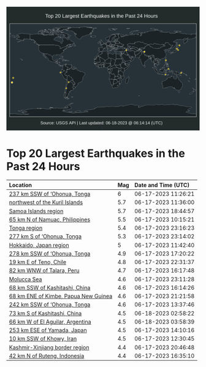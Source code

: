 ![Map](./map.png)

# Top 20 Largest Earthquakes in the Past 24 Hours

| Location | Mag | Date and Time (UTC) |
|:---|:---|:---|
| [237 km SSW of ‘Ohonua, Tonga](https://earthquake.usgs.gov/earthquakes/eventpage/us7000k96l) | 6 | 06-17-2023 11:26:21 |
| [northwest of the Kuril Islands](https://earthquake.usgs.gov/earthquakes/eventpage/us7000k96n) | 5.7 | 06-17-2023 11:36:00 |
| [Samoa Islands region](https://earthquake.usgs.gov/earthquakes/eventpage/us7000k98q) | 5.7 | 06-17-2023 18:44:57 |
| [65 km N of Namuac, Philippines](https://earthquake.usgs.gov/earthquakes/eventpage/us7000k96f) | 5.5 | 06-17-2023 10:15:21 |
| [Tonga region](https://earthquake.usgs.gov/earthquakes/eventpage/us7000k99n) | 5.4 | 06-17-2023 23:16:23 |
| [277 km S of ‘Ohonua, Tonga](https://earthquake.usgs.gov/earthquakes/eventpage/us7000k99p) | 5.3 | 06-17-2023 23:14:02 |
| [Hokkaido, Japan region](https://earthquake.usgs.gov/earthquakes/eventpage/us7000k96r) | 5 | 06-17-2023 11:42:40 |
| [278 km SSW of ‘Ohonua, Tonga](https://earthquake.usgs.gov/earthquakes/eventpage/us7000k98h) | 4.9 | 06-17-2023 17:20:22 |
| [19 km E of Teno, Chile](https://earthquake.usgs.gov/earthquakes/eventpage/us7000k99e) | 4.8 | 06-17-2023 22:31:37 |
| [82 km WNW of Talara, Peru](https://earthquake.usgs.gov/earthquakes/eventpage/us7000k984) | 4.7 | 06-17-2023 16:17:48 |
| [Molucca Sea](https://earthquake.usgs.gov/earthquakes/eventpage/us7000k99m) | 4.6 | 06-17-2023 23:11:28 |
| [68 km SSW of Kashitashi, China](https://earthquake.usgs.gov/earthquakes/eventpage/us7000k983) | 4.6 | 06-17-2023 16:14:26 |
| [68 km ENE of Kimbe, Papua New Guinea](https://earthquake.usgs.gov/earthquakes/eventpage/us7000k995) | 4.6 | 06-17-2023 21:21:58 |
| [242 km SSW of ‘Ohonua, Tonga](https://earthquake.usgs.gov/earthquakes/eventpage/us7000k97k) | 4.6 | 06-17-2023 13:37:46 |
| [73 km S of Kashitashi, China](https://earthquake.usgs.gov/earthquakes/eventpage/us7000k9ab) | 4.5 | 06-18-2023 02:58:22 |
| [66 km W of El Aguilar, Argentina](https://earthquake.usgs.gov/earthquakes/eventpage/us7000k9al) | 4.5 | 06-18-2023 03:58:39 |
| [253 km ESE of Yamada, Japan](https://earthquake.usgs.gov/earthquakes/eventpage/us7000k97r) | 4.5 | 06-17-2023 14:10:16 |
| [10 km SSW of Khowy, Iran](https://earthquake.usgs.gov/earthquakes/eventpage/us7000k970) | 4.5 | 06-17-2023 12:30:45 |
| [Kashmir-Xinjiang border region](https://earthquake.usgs.gov/earthquakes/eventpage/us7000k990) | 4.4 | 06-17-2023 20:46:48 |
| [42 km N of Ruteng, Indonesia](https://earthquake.usgs.gov/earthquakes/eventpage/us7000k987) | 4.4 | 06-17-2023 16:35:10 |
